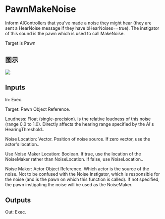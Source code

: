 # PawnMakeNoise

Inform AIControllers that you've made a noise they might hear (they are sent a HearNoise message if they have bHearNoises==true). The instigator of this sound is the pawn which is used to call MakeNoise.

Target is Pawn

## 图示

![]($-20221218-17480144.png)

## Inputs

In: Exec.

Target: Pawn Object Reference.

Loudness: Float (single-precision). is the relative loudness of this noise (range 0.0 to 1.0). Directly affects the hearing range specified by the AI's HearingThreshold..

Noise Location: Vector. Position of noise source. If zero vector, use the actor's location..

Use Noise Maker Location: Boolean. If true, use the location of the NoiseMaker rather than NoiseLocation. If false, use NoiseLocation..

Noise Maker: Actor Object Reference. Which actor is the source of the noise. Not to be confused with the Noise Instigator, which is responsible for the noise (and is the pawn on which this function is called). If not specified, the pawn instigating the noise will be used as the NoiseMaker.  

## Outputs

Out: Exec.

